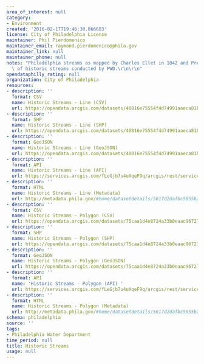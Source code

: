 ```yaml
---
area_of_interest: null
category:
- Environment
created: '2016-02-17T19:46:30.866683'
license: City of Philadelphia License
maintainer: Phil Pierdomenico
maintainer_email: raymond.pierdomenico@phila.gov
maintainer_link: null
maintainer_phone: null
notes: "Philadelphia streams as mapped by Charles Ellet in 1842 and Previous study\
  \ of historic streams conducted by PWD.\r\n\r\n"
opendataphilly_rating: null
organization: City of Philadelphia
resources:
- description: ''
  format: CSV
  name: Historic Streams - Line (CSV)
  url: https://opendata.arcgis.com/datasets/40816e75554f4d74991aaeca81b5bd26_0.csv
- description: ''
  format: SHP
  name: Historic Streams - Line (SHP)
  url: https://opendata.arcgis.com/datasets/40816e75554f4d74991aaeca81b5bd26_0.zip
- description: ''
  format: GeoJSON
  name: Historic Streams - Line (GeoJSON)
  url: https://opendata.arcgis.com/datasets/40816e75554f4d74991aaeca81b5bd26_0.geojson
- description: ''
  format: API
  name: Historic Streams - Line (API)
  url: https://services.arcgis.com/fLeGjb7u4uXqeF9q/arcgis/rest/services/HistoricStreams_Arc/FeatureServer/0/query?outFields=*&where=1%3D1
- description: ''
  format: HTML
  name: Historic Streams - Line (Metadata)
  url: http://metadata.phila.gov/#home/datasetdetails/5617d2dafbc5055b2b20f416/representationdetails/5617fe4de1618da03c3e12e4/
- description: ''
  format: CSV
  name: Historic Streams - Polygon (CSV)
  url: https://opendata.arcgis.com/datasets/75caa1d4e8724a33b0eaac967271a9d4_0.csv
- description: ''
  format: SHP
  name: Historic Streams - Polygon (SHP)
  url: https://opendata.arcgis.com/datasets/75caa1d4e8724a33b0eaac967271a9d4_0.zip
- description: ''
  format: GeoJSON
  name: Historic Streams - Polygon (GeoJSON)
  url: https://opendata.arcgis.com/datasets/75caa1d4e8724a33b0eaac967271a9d4_0.geojson
- description: ''
  format: API
  name: 'Historic Streams - Polygon (API) '
  url: https://services.arcgis.com/fLeGjb7u4uXqeF9q/arcgis/rest/services/HistoricStreams_Poly/FeatureServer/0/query?outFields=*&where=1%3D1
- description: ''
  format: HTML
  name: Historic Streams - Polygon (Metadata)
  url: http://metadata.phila.gov/#home/datasetdetails/5617d2dafbc5055b2b20f416/representationdetails/5617fea5cf9bd9e60261d92e/
schema: philadelphia
source: ''
tags:
- Philadelphia Water Department
time_period: null
title: Historic Streams
usage: null
---
```

